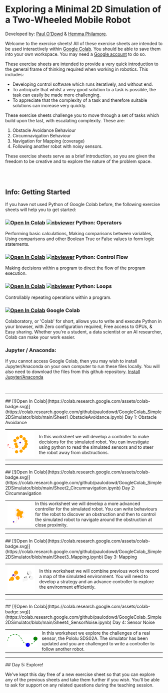 # Exploring a Minimal 2D Simulation of a Two-Wheeled Mobile Robot

Developed by: <a href="https://www.bristol.ac.uk/people/person/Paul-O'Dowd-d54e9ad6-41de-4eef-81c6-1ee227ced8dc">Paul O'Dowd</a> & <a href="https://www.bristol.ac.uk/people/person/Hemma-Philamore-c3c8acb0-fcce-4792-9249-2efccb92145f">Hemma Philamore</a>. 

Welcome to the exercise sheets!  All of these exercise sheets are intended to be used interactively within <a href="https://research.google.com/colaboratory/">Google Colab</a>.  You should be able to save them into your own workspace.  You may need a <a href="https://www.google.com/account/about/">Google account</a> to do so.  

These exercise sheets are intended to provide a very quick introduction to the general frame of thinking required when working in robotics.  This includes:
- Developing control software which runs iteratively, and without end.
- To anticipate that whilst a very good solution to a task is possible, the task can easily be made more challenging.
- To appreciate that the complexity of a task and therefore suitable solutions can increase very quickly.  

These exercise sheets challenge you to move through a set of tasks which build upon the last, with escalating complexity. These are:
1. Obstacle Avoidance Behaviour
2. Circumnavigation Behaviour
3. Navigation for Mapping (coverage)
4. Following another robot with noisy sensors.

These exercise sheets serve as a brief introduction, so you are given the freedom to be creative and to explore the nature of the problem space.  

<br><br>
## Info: Getting Started

If you have not used Python of Google Colab before, the following exercise sheets will help you to get started:

### [![Open In Colab](https://colab.research.google.com/assets/colab-badge.svg)](https://colab.research.google.com/github/paulodowd/GoogleColab_Simple2DSimulator/blob/main/01_Operators.ipynb) [![nbviewer](https://raw.githubusercontent.com/jupyter/design/master/logos/Badges/nbviewer_badge.svg)](https://nbviewer.jupyter.org/github/paulodowd/GoogleColab_Simple2DSimulator/blob/main/01_Operators.ipynb) Python: Operators 
Performing basic calculations, Making comparisons between variables, Using comparisons and other Boolean True or False values to form logic statements.

### [![Open In Colab](https://colab.research.google.com/assets/colab-badge.svg)](https://colab.research.google.com/github/paulodowd/GoogleColab_Simple2DSimulator/blob/main/02_Control_Flow.ipynb) [![nbviewer](https://raw.githubusercontent.com/jupyter/design/master/logos/Badges/nbviewer_badge.svg)](https://nbviewer.jupyter.org/github/paulodowd/GoogleColab_Simple2DSimulator/blob/main/02_Control_Flow.ipynb) Python: Control Flow
Making decisions within a program to direct the flow of the program execution.
    
### [![Open In Colab](https://colab.research.google.com/assets/colab-badge.svg)](https://colab.research.google.com/github/paulodowd/GoogleColab_Simple2DSimulator/blob/main/03_Loops.ipynb) [![nbviewer](https://raw.githubusercontent.com/jupyter/design/master/logos/Badges/nbviewer_badge.svg)](https://nbviewer.jupyter.org/github/paulodowd/GoogleColab_Simple2DSimulator/blob/main/03_Loops.ipynb) Python: Loops
Controllably repeating operations within a program. 
    
### [![Open In Colab](https://colab.research.google.com/assets/colab-badge.svg)](https://colab.research.google.com/notebooks/intro.ipynb) Google Colab 
Colaboratory, or 'Colab' for short, allows you to write and execute Python in your browser, with Zero configuration required, Free access to GPUs, & Easy sharing.  Whether you're a student, a data scientist or an AI researcher, Colab can make your work easier.

### Jupyter / Anaconda:
If you cannot access Google Colab, then you may wish to install Jupyter/Anaconda on your own computer to run these files locally.   You will also need to download the files from this github repository.
<a href="https://test-jupyter.readthedocs.io/en/latest/install.html">Install Jupyter/Anaconda</a>


<br>
<hr>
## [![Open In Colab](https://colab.research.google.com/assets/colab-badge.svg)](https://colab.research.google.com/github/paulodowd/GoogleColab_Simple2DSimulator/blob/main/Sheet1_ObstacleAvoidance.ipynb) Day 1: Obstacle Avoidance

<table>
  <tr>
    <td>
<img src="https://github.com/paulodowd/GoogleColab_Simple2DSimulator/blob/main/img/obs_avoidance.png?raw=true" width="350px">
    </td>
    <td>
      In this worksheet we will develop a controller to make decisions for the simulated robot.  You can investigate using python to read the simulated sensors and to steer the robot away from obstructions.
    </td>
  </tr>
 </table>

<hr>
## [![Open In Colab](https://colab.research.google.com/assets/colab-badge.svg)](https://colab.research.google.com/github/paulodowd/GoogleColab_Simple2DSimulator/blob/main/Sheet2_Circumnavigation.ipynb) Day 2: Circumnavigation

<table>
  <tr>
    <td>
<img src="https://github.com/paulodowd/GoogleColab_Simple2DSimulator/blob/main/img/c_navigation.png?raw=true" width="350px">
    </td>
    <td>
      In this worksheet we will develop a more advanced controller for the simulated robot.  You can write behaviours for the robot to discover an obstruction and then to control the simulated robot to navigate around the obstruction at close proximity.
    </td>
  </tr>
 </table>

<hr>
## [![Open In Colab](https://colab.research.google.com/assets/colab-badge.svg)](https://colab.research.google.com/github/paulodowd/GoogleColab_Simple2DSimulator/blob/main/Sheet3_Mapping.ipynb) Day 3: Mapping

<table>
  <tr>
    <td>
<img src="https://github.com/paulodowd/GoogleColab_Simple2DSimulator/blob/main/img/mapping.png?raw=true" width="350px">
    </td>
    <td>
      In this worksheet we will combine previous work to record a map of the simulated environment.  You will need to develop a strategy and an advance controller to explore the environment efficiently.
    </td>
  </tr>
 </table>

<hr>
## [![Open In Colab](https://colab.research.google.com/assets/colab-badge.svg)](https://colab.research.google.com/github/paulodowd/GoogleColab_Simple2DSimulator/blob/main/Sheet4_SensorNoise.ipynb)  Day 4: Sensor Noise


<table>
  <tr>
    <td>
<img src="https://github.com/paulodowd/GoogleColab_Simple2DSimulator/blob/main/img/Following.png?raw=true" width="350px">
    </td>
    <td>
      In this worksheet we explore the challenges of a real sensor, the Pololu SDS02A.  The simulator has been updated and you are challenged to write a controller to follow another robot.  
    </td>
  </tr>
 </table>
 
<hr>
## Day 5: Explore!

We've kept this day free of a new exercise sheet so that you can explore any of the previous sheets and take them further if you wish.  You'll be able to ask for support on any related questions during the teaching session.


